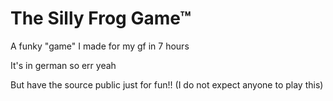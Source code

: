 # The Silly Frog Game™
A funky "game" I made for my gf in 7 hours

It's in german so err yeah

But have the source public just for fun!! (I do not expect anyone to play this)
